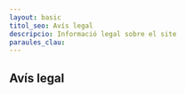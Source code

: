 ```yaml
---
layout: basic
titol_seo: Avís legal
descripcio: Informació legal sobre el site
paraules_clau:
---
```

## Avís legal
